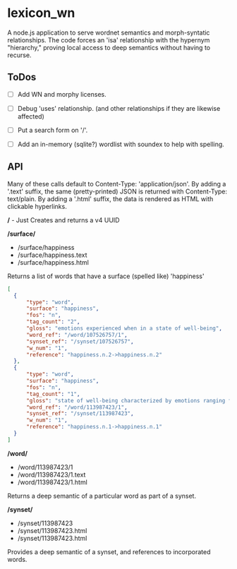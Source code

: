 # lexicon_wn
 A node.js application to serve wordnet semantics and morph-syntatic relationships.
 The code forces an 'isa' relationship with the hypernym "hierarchy," proving local access to deep semantics without having to recurse.


## ToDos

- [ ] Add WN and morphy licenses.

- [ ] Debug 'uses' relationship. (and other relationships if they are likewise affected)

- [ ] Put a search form on '/'.

- [ ] Add an in-memory (sqlite?) wordlist with soundex to help with spelling.


## API

Many of these calls default to Content-Type: 'application/json'.
By adding a '.text' suffix, the same (pretty-printed) JSON is returned with Content-Type: text/plain.
By adding a '.html' suffix, the data is rendered as HTML with clickable hyperlinks.

**/** - Just Creates and returns a v4 UUID

**/surface/**
* /surface/happiness
* /surface/happiness.text
* /surface/happiness.html

Returns a list of words that have a surface (spelled like) 'happiness'

```json
[
  {
	  "type": "word",
	  "surface": "happiness",
	  "fos": "n",
	  "tag_count": "2",
	  "gloss": "emotions experienced when in a state of well-being",
	  "word_ref": "/word/107526757/1",
	  "synset_ref": "/synset/107526757",
	  "w_num": "1",
	  "reference": "happiness.n.2->happiness.n.2"
  },
  {
	  "type": "word",
	  "surface": "happiness",
	  "fos": "n",
	  "tag_count": "1",
	  "gloss": "state of well-being characterized by emotions ranging from contentment to intense joy",
	  "word_ref": "/word/113987423/1",
	  "synset_ref": "/synset/113987423",
	  "w_num": "1",
	  "reference": "happiness.n.1->happiness.n.1"
  }
]
```

**/word/**
* /word/113987423/1
* /word/113987423/1.text
* /word/113987423/1.html

Returns a deep semantic of a particular word as part of a synset.

**/synset/**
* /synset/113987423
* /synset/113987423.html
* /synset/113987423.html

Provides a deep semantic of a synset, and references to incorporated words.


